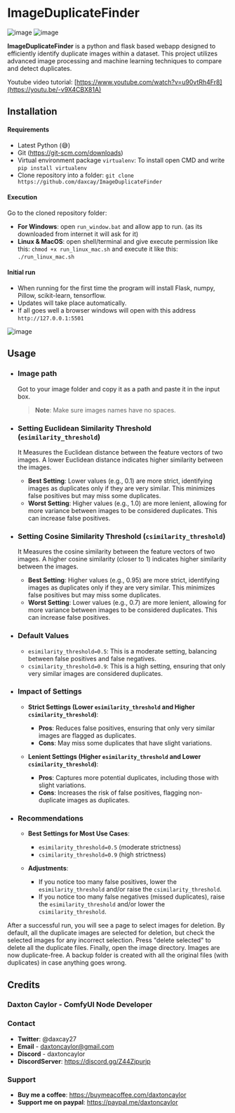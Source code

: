 
# ImageDuplicateFinder

![image](https://img.shields.io/badge/version-1.1.0-green) ![image](https://img.shields.io/badge/last_update-July_2024-green)

**ImageDuplicateFinder** is a python and flask based webapp designed to efficiently identify duplicate images within a dataset. This project utilizes advanced image processing and machine learning techniques to compare and detect duplicates.

Youtube video tutorial: [https://www.youtube.com/watch?v=u90vtRh4Fr8](https://youtu.be/-v9X4CBX81A)

## Installation

  #### Requirements
  
  - Latest Python (😅)
  - Git (https://git-scm.com/downloads)
  - Virtual environment package `virtualenv`: To install open CMD and write `pip install virtualenv`    
  - Clone repository into a folder: `git clone https://github.com/daxcay/ImageDuplicateFinder`

  #### Execution

  Go to the cloned repository folder: 

  - **For Windows**: open `run_window.bat` and allow app to run. (as its downloaded from internet it will ask for it)
  - **Linux & MacOS**: open shell/terminal and give execute permission like this: `chmod +x run_linux_mac.sh` and execute it like this: `./run_linux_mac.sh`

  #### Initial run
  - When running for the first time the program will install Flask, numpy, Pillow, scikit-learn, tensorflow.  
  - Updates will take place automatically.
  - If all goes well a browser windows will open with this address `http://127.0.0.1:5501`

  ![image](https://github.com/daxcay/ImageDuplicateFinder/assets/164315771/19919300-bfbb-4d45-8b72-dba08e4a0510)

## Usage

  - ### Image path

    Got to your image folder and copy it as a path and paste it in the input box.

    > **Note**: Make sure images names have no spaces.
  
  - ### Setting Euclidean Similarity Threshold (`esimilarity_threshold`)
  
    It Measures the Euclidean distance between the feature vectors of two images. A lower Euclidean distance indicates higher similarity between the images.
      
    - **Best Setting**: Lower values (e.g., 0.1) are more strict, identifying images as duplicates only if they are very similar. This minimizes false positives but may miss some duplicates.
    - **Worst Setting**: Higher values (e.g., 1.0) are more lenient, allowing for more variance between images to be considered duplicates. This can increase false positives.
    
  - ### Setting Cosine Similarity Threshold (`csimilarity_threshold`)
  
    It Measures the cosine similarity between the feature vectors of two images. A higher cosine similarity (closer to 1) indicates higher similarity between the images.
      
    - **Best Setting**: Higher values (e.g., 0.95) are more strict, identifying images as duplicates only if they are very similar. This minimizes false positives but may miss some duplicates.
    - **Worst Setting**: Lower values (e.g., 0.7) are more lenient, allowing for more variance between images to be considered duplicates. This can increase false positives.

  - ### Default Values
  
    - `esimilarity_threshold=0.5`: This is a moderate setting, balancing between false positives and false negatives.
    - `csimilarity_threshold=0.9`: This is a high setting, ensuring that only very similar images are considered duplicates.
  
  - ### Impact of Settings
  
    - **Strict Settings (Lower `esimilarity_threshold` and Higher `csimilarity_threshold`)**:
      - **Pros**: Reduces false positives, ensuring that only very similar images are flagged as duplicates.
      - **Cons**: May miss some duplicates that have slight variations.
        
    - **Lenient Settings (Higher `esimilarity_threshold` and Lower `csimilarity_threshold`)**:
      - **Pros**: Captures more potential duplicates, including those with slight variations.
      - **Cons**: Increases the risk of false positives, flagging non-duplicate images as duplicates.
  
  - ### Recommendations
  
    - **Best Settings for Most Use Cases**: 
      - `esimilarity_threshold=0.5` (moderate strictness)
      - `csimilarity_threshold=0.9` (high strictness)
    
    - **Adjustments**: 
      - If you notice too many false positives, lower the `esimilarity_threshold` and/or raise the `csimilarity_threshold`.
      - If you notice too many false negatives (missed duplicates), raise the `esimilarity_threshold` and/or lower the `csimilarity_threshold`.

After a successful run, you will see a page to select images for deletion. By default, all the duplicate images are selected for deletion, but check the selected images for any incorrect selection. Press "delete selected" to delete all the duplicate files. Finally, open the image directory. Images are now duplicate-free. A backup folder is created with all the original files (with duplicates) in case anything goes wrong.

## Credits

### Daxton Caylor - ComfyUI Node Developer 
  
  ### Contact
   - **Twitter**: @daxcay27
   - **Email** - daxtoncaylor@gmail.com
   - **Discord** - daxtoncaylor
   - **DiscordServer**: https://discord.gg/Z44Zjpurjp
  
  ### Support
   - **Buy me a coffee**: https://buymeacoffee.com/daxtoncaylor
   - **Support me on paypal**: https://paypal.me/daxtoncaylor
